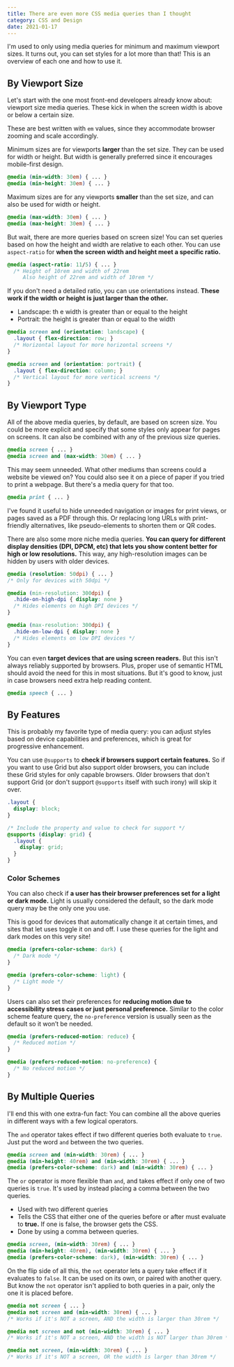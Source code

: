```yaml
---
title: There are even more CSS media queries than I thought
category: CSS and Design
date: 2021-01-17
---
```


I'm used to only using media queries for minimum and maximum viewport sizes. It turns out, you can set styles for a lot more than that! This is an overview of each one and how to use it.

## By Viewport Size

Let's start with the one most front-end developers already know about: viewport size media queries. These kick in when the screen width is above or below a certain size.

These are best written with `em` values, since they accommodate browser zooming and scale accordingly.

Minimum sizes are for viewports **larger** than the set size. They can be used for width or height. But width is generally preferred since it encourages mobile-first design.

```css
@media (min-width: 30em) { ... }
@media (min-height: 30em) { ... }
```

Maximum sizes are for any viewports **smaller** than the set size, and can also be used for width or height.

```css
@media (max-width: 30em) { ... }
@media (max-height: 30em) { ... }
```

But wait, there are more queries based on screen size! You can set queries based on how the height and width are relative to each other. You can use `aspect-ratio` for **when the screen width and height meet a specific ratio.**

```css
@media (aspect-ratio: 11/5) { ... }
  /* Height of 10rem and width of 22rem
     Also height of 22rem and width of 10rem */
```

If you don't need a detailed ratio, you can use orientations instead. **These work if the width or height is just larger than the other.**

* Landscape: th  e width is greater than or equal to the height
* Portrait: the height is greater than or equal to the width

```css
@media screen and (orientation: landscape) {
  .layout { flex-direction: row; }
  /* Horizontal layout for more horizontal screens */
}

@media screen and (orientation: portrait) {
  .layout { flex-direction: column; }
  /* Vertical layout for more vertical screens */
}
```

## By Viewport Type

All of the above media queries, by default, are based on screen size. You could be more explicit and specify that some styles only appear for pages on screens. It can also be combined with any of the previous size queries.

```css
@media screen { ... }
@media screen and (max-width: 30em) { ... }
```

This may seem unneeded. What other mediums than screens could a website be viewed on? You could also see it on a piece of paper if you tried to print a webpage. But there's a media query for that too.

```css
@media print { ... }
```

I've found it useful to hide unneeded navigation or images for print views, or pages saved as a PDF through this. Or replacing long URLs with print-friendly alternatives, like pseudo-elements to shorten them or QR codes.

There are also some more niche media queries. **You can query for different display densities (DPI, DPCM, etc) that lets you show content better for high or low resolutions.** This way, any high-resolution images can be hidden by users with older devices.

```css
@media (resolution: 50dpi) { ... }
/* Only for devices with 50dpi */

@media (min-resolution: 300dpi) {
  .hide-on-high-dpi { display: none }
  /* Hides elements on high DPI devices */
}

@media (max-resolution: 300dpi) {
  .hide-on-low-dpi { display: none }
  /* Hides elements on low DPI devices */
}
```

You can even **target devices that are using screen readers.** But this isn't always reliably supported by browsers. Plus, proper use of semantic HTML should avoid the need for this in most situations. But it's good to know, just in case browsers need extra help reading content.

```css
@media speech { ... }
```

## By Features

This is probably my favorite type of media query: you can adjust styles based on device capabilities and preferences, which is great for progressive enhancement.

You can use `@supports` to **check if browsers support certain features.** So if you want to use Grid but also support older browsers, you can include these Grid styles for only capable browsers. Older browsers that don't support Grid (or don't support `@supports` itself with such irony) will skip it over.


```css
.layout {
  display: block;
}

/* Include the property and value to check for support */
@supports (display: grid) {
  .layout {
    display: grid;
  }
}
```

### Color Schemes

You can also check if **a user has their browser preferences set for a light or dark mode.** Light is usually considered the default, so the dark mode query may be the only one you use.

This is good for devices that automatically change it at certain times, and sites that let uses toggle it on and off. I use these queries for the light and dark modes on this very site!

```css
@media (prefers-color-scheme: dark) {
  /* Dark mode */
}

@media (prefers-color-scheme: light) {
  /* Light mode */
}
```

Users can also set their preferences for **reducing motion due to accessibility stress cases or just personal preference.** Similar to the color scheme feature query, the `no-preference` version is usually seen as the default so it won’t be needed.

```css
@media (prefers-reduced-motion: reduce) {
  /* Reduced motion */
}

@media (prefers-reduced-motion: no-preference) {
  /* No reduced motion */
}
```

## By Multiple Queries

I'll end this with one extra-fun fact: You can combine all the above queries in different ways with a few logical operators.

The `and` operator takes effect if two different queries both evaluate to `true`. Just put the word `and` between the two queries.

```css
@media screen and (min-width: 30rem) { ... }
@media (min-height: 40rem) and (min-width: 30rem) { ... }
@media (prefers-color-scheme: dark) and (min-width: 30rem) { ... }
```

The `or` operator is more flexible than `and`, and takes effect if only one of two queries is `true`. It's used by instead placing a comma between the two queries.

- Used with two different queries
- Tells the CSS that either one of the queries before or after must evaluate to **true.** If one is false, the browser gets the CSS.
- Done by using a comma between queries.

```css
@media screen, (min-width: 30rem) { ... }
@media (min-height: 40rem), (min-width: 30rem) { ... }
@media (prefers-color-scheme: dark), (min-width: 30rem) { ... }
```

On the flip side of all this, the `not` operator lets a query take effect if it evaluates to `false`. It can be used on its own, or paired with another query. But know the `not` operator isn't applied to both queries in a pair, only the one it is placed before.

```css
@media not screen { ... }
@media not screen and (min-width: 30rem) { ... }
/* Works if it's NOT a screen, AND the width is larger than 30rem */

@media not screen and not (min-width: 30rem) { ... }
/* Works if it's NOT a screen, AND the width is NOT larger than 30rem */

@media not screen, (min-width: 30rem) { ... }
/* Works if it's NOT a screen, OR the width is larger than 30rem */
```
